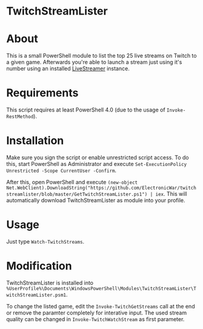 TwitchStreamLister
==================

# About
This is a small PowerShell module to list the top 25 live streams on Twitch to a given game.
Afterwards you're able to launch a stream just using it's number using an installed [LiveStreamer](https://github.com/chrippa/livestreamer) instance.

# Requirements
This script requires at least PowerShell 4.0 (due to the usage of `Invoke-RestMethod`).

# Installation
Make sure you sign the script or enable unrestricted script access. To do this, start PowerShell as Administrator and execute `Set-ExecutionPolicy Unrestricted -Scope CurrentUser -Confirm`.

After this, open PowerShell and execute `(new-object Net.WebClient).DownloadString("https://github.com/ElectronicWar/twitchstreamlister/blob/master/GetTwitchStreamLister.ps1") | iex`.
This will automatically download TwitchStreamLister as module into your profile.

# Usage
Just type `Watch-TwitchStreams`.

# Modification
TwitchStreamLister is installed into `%UserProfile%\Documents\WindowsPowerShell\Modules\TwitchStreamLister\TwitchStreamLister.psm1`.

To change the listed game, edit the `Invoke-TwitchGetStreams` call at the end or remove the paramter completely for interative input. The used stream quality can be changed in `Invoke-TwitchWatchStream` as first parameter.
